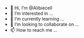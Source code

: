 - 👋 Hi, I’m @Alibiecell
- 👀 I’m interested in ...
- 🌱 I’m currently learning ...
- 💞️ I’m looking to collaborate on ...
- 📫 How to reach me ...

<!---
Alibiecell/Alibiecell is a ✨ special ✨ repository because its `README.md` (this file) appears on your GitHub profile.
You can click the Preview link to take a look at your changes.
--->
